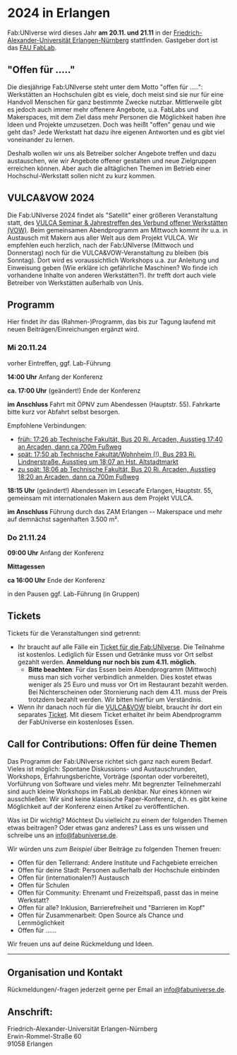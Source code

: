 # 2024 in Erlangen

Fab:UNIverse wird dieses Jahr **am 20.11. und 21.11** in der [Friedrich-Alexander-Universität Erlangen-Nürnberg](https://www.fau.de/) stattfinden. Gastgeber dort ist das [FAU FabLab](https://fablab.fau.de/).


## "Offen für ....."
Die diesjährige Fab:UNIverse steht unter dem Motto "offen für .....":
Werkstätten an Hochschulen gibt es viele, doch meist sind sie nur für eine Handvoll Menschen für ganz bestimmte Zwecke nutzbar. Mittlerweile gibt es jedoch auch immer mehr offenere Angebote, u.a. FabLabs und Makerspaces, mit dem Ziel dass mehr Personen die Möglichkeit haben ihre Ideen und Projekte umzusetzen. Doch was heißt "offen" genau und wie geht das? Jede Werkstatt hat dazu ihre eigenen Antworten und es gibt viel voneinander zu lernen.

Deshalb wollen wir uns als Betreiber solcher Angebote treffen und dazu austauschen, wie wir Angebote offener gestalten und neue Zielgruppen erreichen können. Aber auch die alltäglichen Themen im Betrieb einer Hochschul-Werkstatt sollen nicht zu kurz kommen.


## VULCA&VOW 2024
Die Fab:UNIverse 2024 findet als "Satellit" einer größeren Veranstaltung statt, des [VULCA Seminar & Jahrestreffen des Verbund offener Werkstätten (VOW)](https://www.zam.haus/projekt/vulca-vow-2024/). Beim gemeinsamen Abendprogramm am Mittwoch kommt ihr u.a. in Austausch mit Makern aus aller Welt aus dem Projekt VULCA. Wir empfehlen euch herzlich, nach der Fab:UNIverse (Mittwoch und Donnerstag) noch für die VULCA&VOW-Veranstaltung zu bleiben (bis Sonntag). Dort wird es voraussichtlich Workshops u.a. zur Anleitung und Einweisung geben (Wie erkläre ich gefährliche Maschinen? Wo finde ich vorhandene Inhalte von anderen Werkstätten?). Ihr trefft dort auch viele Betreiber von Werkstätten außerhalb von Unis.



## Programm

Hier findet ihr das (Rahmen-)Programm, das bis zur Tagung laufend mit neuen Beiträgen/Einreichungen ergänzt wird.

### Mi 20.11.24

vorher Eintreffen, ggf. Lab-Führung

**14:00 Uhr** Anfang der Konferenz

**ca. 17:00 Uhr** (geändert!) Ende der Konferenz

**im Anschluss** Fahrt mit ÖPNV zum Abendessen (Hauptstr. 55). Fahrkarte bitte kurz vor Abfahrt selbst besorgen.

Empfohlene Verbindungen:
- [früh: 17:26 ab Technische Fakultät, Bus 20 Ri. Arcaden, Ausstieg 17:40 an Arcaden, dann ca 700m Fußweg](https://www.bahn.de/buchung/start?vbid=c61a85fd-1d90-41c7-9a59-43fb046baa3d)
- [spät: 17:50 ab Technische Fakultät/Wohnheim (!), Bus 293 Ri. Lindnerstraße. Ausstieg um 18:07 an Hst. Altstadtmarkt](https://www.bahn.de/buchung/start?vbid=cfbabf95-26c0-415d-b896-12bf7c20182c)
- [zu spät: 18:06 ab Technische Fakultät, Bus 20 Ri. Arcaden, Ausstieg 18:20 an Arcaden, dann ca 700m Fußweg](https://www.bahn.de/buchung/start?vbid=cf14f820-687d-4624-a2a8-d0940214818e)

**18:15 Uhr** (geändert!) Abendessen im Lesecafe Erlangen, Hauptstr. 55, gemeinsam mit internationalen Makern aus dem Projekt VULCA. 

**im Anschluss** Führung durch das ZAM Erlangen -- Makerspace und mehr auf demnächst sagenhaften 3.500 m².

### Do 21.11.24

**09:00 Uhr** Anfang der Konferenz

**Mittagessen**

**ca 16:00 Uhr** Ende der Konferenz

in den Pausen ggf. Lab-Führung (in Gruppen)


## Tickets
Tickets für die Veranstaltungen sind getrennt:

- Ihr braucht auf alle Fälle ein [Ticket für die Fab:UNIverse](https://pretix.eu/fabuniverse/fabuniverse2024/). Die Teilnahme ist kostenlos. Lediglich für Essen und Getränke muss vor Ort selbst gezahlt werden. **Anmeldung nur noch bis zum 4.11. möglich.**
  - **Bitte beachten**: Für das Essen beim Abendprogramm (Mittwoch) muss man sich vorher verbindlich anmelden. Dies kostet etwas weniger als 25 Euro und muss vor Ort im Restaurant bezahlt werden. Bei Nichterscheinen oder Stornierung nach dem 4.11. muss der Preis trotzdem bezahlt werden. Wir bitten hierfür um Verständnis.
- Wenn ihr danach noch für die [VULCA&VOW](https://www.zam.haus/projekt/vulca-vow-2024/) bleibt, braucht ihr dort ein separates [Ticket](https://ticketing.zam.haus/ZAM/VULCAVOW24/). Mit diesem Ticket erhaltet ihr beim Abendprogramm der FabUniverse ein kostenloses Essen.


## Call for Contributions: Offen für deine Themen
Das Programm der Fab:UNIverse richtet sich ganz nach eurem Bedarf. Vieles ist möglich: Spontane Diskussions- und Austauschrunden, Workshops, Erfahrungsberichte, Vorträge (spontan oder vorbereitet), Vorführung von Software und vieles mehr. Mit begrenzter Teilnehmerzahl sind auch kleine Workshops im FabLab denkbar. Nur eines können wir ausschließen: Wir sind keine klassische Paper-Konferenz, d.h. es gibt keine Möglichkeit auf der Konferenz einen Artikel zu veröffentlichen. 

Was ist Dir wichtig? Möchtest Du vielleicht zu einem der folgenden Themen etwas beitragen? Oder etwas ganz anderes? Lass es uns wissen und schreibe uns an [info@fabuniverse.de](mailto:info@fabuniverse.de).

Wir würden uns *zum Beispiel* über Beiträge zu folgenden Themen freuen:

- Offen für den Tellerrand: Andere Institute und Fachgebiete erreichen
- Offen für deine Stadt: Personen außerhalb der Hochschule einbinden 
- Offen für (internationalen?) Austausch 
- Offen für Schulen
- Offen für Community: Ehrenamt und Freizeitspaß, passt das in meine Werkstatt? 
- Offen für alle? Inklusion, Barrierefreiheit und "Barrieren im Kopf"
- Offen für Zusammenarbeit: Open Source als Chance und Lernmöglichkeit
- Offen für ......

Wir freuen uns auf deine Rückmeldung und Ideen.


---

## Organisation und Kontakt

Rückmeldungen/-fragen jederzeit gerne per Email an [info@fabuniverse.de](mailto:info@fabuniverse.de).


## Anschrift:

Friedrich-Alexander-Universität Erlangen-Nürnberg  
Erwin-Rommel-Straße 60  
91058 Erlangen  



